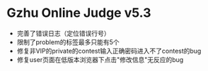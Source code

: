 # Gzhu Online Judge v5.3

* 完善了错误日志（定位错误行号）
* 限制了problem的标签最多只能有5个
* 修复非VIP的private的contest输入正确密码进入不了contest的bug
* 修复user页面在低版本浏览器下点击"修改信息"无反应的bug